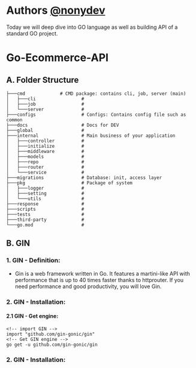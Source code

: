
# Authors [@nonydev](https://github.com/ITlqad1699)



Today we will deep dive into GO language as well as building API of a standard GO project.

# Go-Ecommerce-API
## A. Folder Structure
```
├───cmd			    # CMD package: contains cli, job, server (main)  
│   ├───cli                 # 
│   ├───job                 #
│   └───server              #
├───configs                 # Configs: Contains config file such as common
├───docs                    # Docs for DEV
├───global                  # 
├───internal                # Main business of your application
│   ├───controller          #
│   ├───initialize          #
│   ├───middleware          #
│   ├───models              #
│   ├───repo                #
│   ├───router              # 
│   └───service             # 
├───migrations              # Database: init, access layer
├───pkg                     # Package of system
│   ├───logger              #
│   ├───setting             #
│   └───utils               #
├───response                #
├───scripts                 #
├───tests                   #
├───third-party             #
└───go.mod                  #
```
## B. GIN
### 1. GIN - Definition:
- Gin is a web framework written in Go. It features a martini-like API with performance that is up to 40 times faster thanks to httprouter. If you need performance and good productivity, you will love Gin.

### 2. GIN - Installation:
#### 2.1 GIN - Get engine:
```shell
<!-- import GIN -->
import "github.com/gin-gonic/gin"
<!-- Get GIN engine -->
go get -u github.com/gin-gonic/gin
```

### 2. GIN - Installation:
